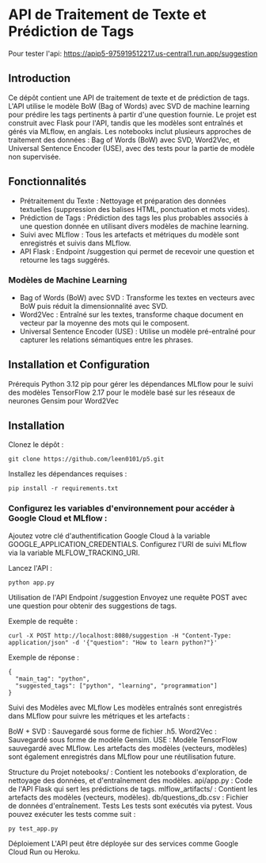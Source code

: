 # API de Traitement de Texte et Prédiction de Tags
Pour tester l'api: https://apip5-975919512217.us-central1.run.app/suggestion

## Introduction
Ce dépôt contient une API de traitement de texte et de prédiction de tags. L'API utilise le modèle BoW (Bag of Words) avec SVD de machine learning pour prédire les tags pertinents à partir d'une question fournie. Le projet est construit avec Flask pour l'API, tandis que les modèles sont entraînés et gérés via MLflow, en anglais. Les notebooks inclut plusieurs approches de traitement des données : Bag of Words (BoW) avec SVD, Word2Vec, et Universal Sentence Encoder (USE), avec des tests pour la partie de modèle non supervisée.

## Fonctionnalités
* Prétraitement du Texte : Nettoyage et préparation des données textuelles (suppression des balises HTML, ponctuation et mots vides).
* Prédiction de Tags : Prédiction des tags les plus probables associés à une question donnée en utilisant divers modèles de machine learning.
* Suivi avec MLflow : Tous les artefacts et métriques du modèle sont enregistrés et suivis dans MLflow.
* API Flask : Endpoint /suggestion qui permet de recevoir une question et retourne les tags suggérés.

### Modèles de Machine Learning
* Bag of Words (BoW) avec SVD : Transforme les textes en vecteurs avec BoW puis réduit la dimensionnalité avec SVD.
* Word2Vec : Entraîné sur les textes, transforme chaque document en vecteur par la moyenne des mots qui le composent.
* Universal Sentence Encoder (USE) : Utilise un modèle pré-entraîné pour capturer les relations sémantiques entre les phrases.

## Installation et Configuration
Prérequis
Python 3.12
pip pour gérer les dépendances
MLflow pour le suivi des modèles
TensorFlow 2.17 pour le modèle basé sur les réseaux de neurones
Gensim pour Word2Vec

## Installation
Clonez le dépôt :

```
git clone https://github.com/leen0101/p5.git
```

Installez les dépendances requises :

```
pip install -r requirements.txt
```

### Configurez les variables d'environnement pour accéder à Google Cloud et MLflow :

Ajoutez votre clé d'authentification Google Cloud à la variable GOOGLE_APPLICATION_CREDENTIALS.
Configurez l'URI de suivi MLflow via la variable MLFLOW_TRACKING_URI.

Lancez l'API :
```
python app.py
```

Utilisation de l'API
Endpoint /suggestion
Envoyez une requête POST avec une question pour obtenir des suggestions de tags.

Exemple de requête :

```
curl -X POST http://localhost:8080/suggestion -H "Content-Type: application/json" -d '{"question": "How to learn python?"}'
```
Exemple de réponse :
```
{
  "main_tag": "python",
  "suggested_tags": ["python", "learning", "programmation"]
}
```
Suivi des Modèles avec MLflow
Les modèles entraînés sont enregistrés dans MLflow pour suivre les métriques et les artefacts :

BoW + SVD : Sauvegardé sous forme de fichier .h5.
Word2Vec : Sauvegardé sous forme de modèle Gensim.
USE : Modèle TensorFlow sauvegardé avec MLflow.
Les artefacts des modèles (vecteurs, modèles) sont également enregistrés dans MLflow pour une réutilisation future.

Structure du Projet
notebooks/ : Contient les notebooks d'exploration, de nettoyage des données, et d'entraînement des modèles.
api/app.py : Code de l'API Flask qui sert les prédictions de tags.
mlflow_artifacts/ : Contient les artefacts des modèles (vecteurs, modèles).
db/questions_db.csv : Fichier de données d'entraînement.
Tests
Les tests sont exécutés via pytest. Vous pouvez exécuter les tests comme suit :

```
py test_app.py
```
Déploiement
L'API peut être déployée sur des services comme Google Cloud Run ou Heroku. 